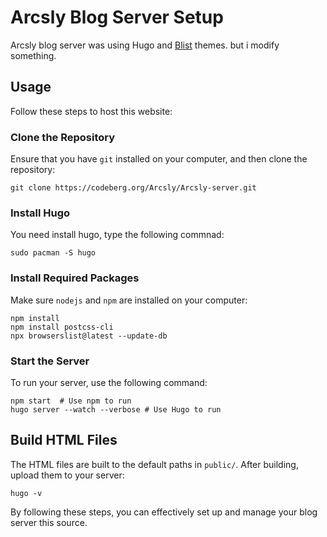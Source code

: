 # Arcsly Blog Server Setup

Arcsly blog server was using Hugo and [Blist](https://blist.vercel.app/en/) themes. but i modify something.

## Usage

Follow these steps to host this website:

### Clone the Repository

Ensure that you have `git` installed on your computer, and then clone the repository:

```shell
git clone https://codeberg.org/Arcsly/Arcsly-server.git
```

### Install Hugo

You need install hugo, type the following commnad:

```shell
sudo pacman -S hugo
```

### Install Required Packages

Make sure `nodejs` and `npm` are installed on your computer:

```shell
npm install
npm install postcss-cli
npx browserslist@latest --update-db
```

### Start the Server

To run your server, use the following command:

```shell
npm start  # Use npm to run
hugo server --watch --verbose # Use Hugo to run
```

## Build HTML Files

The HTML files are built to the default paths in `public/`. After building, upload them to your server:

```shell
hugo -v
```

By following these steps, you can effectively set up and manage your blog server this source.